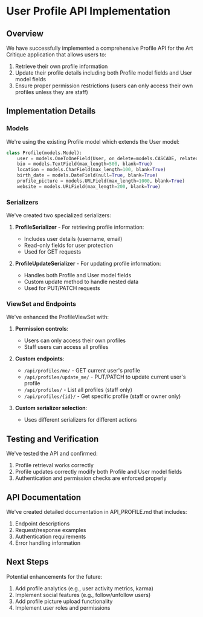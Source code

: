 # User Profile API Implementation

## Overview

We have successfully implemented a comprehensive Profile API for the Art Critique application that allows users to:
1. Retrieve their own profile information
2. Update their profile details including both Profile model fields and User model fields
3. Ensure proper permission restrictions (users can only access their own profiles unless they are staff)

## Implementation Details

### Models

We're using the existing Profile model which extends the User model:

```python
class Profile(models.Model):
    user = models.OneToOneField(User, on_delete=models.CASCADE, related_name='profile')
    bio = models.TextField(max_length=500, blank=True)
    location = models.CharField(max_length=100, blank=True)
    birth_date = models.DateField(null=True, blank=True)
    profile_picture = models.URLField(max_length=1000, blank=True)
    website = models.URLField(max_length=200, blank=True)
```

### Serializers

We've created two specialized serializers:

1. **ProfileSerializer** - For retrieving profile information:
   - Includes user details (username, email)
   - Read-only fields for user protection
   - Used for GET requests

2. **ProfileUpdateSerializer** - For updating profile information:
   - Handles both Profile and User model fields
   - Custom update method to handle nested data
   - Used for PUT/PATCH requests

### ViewSet and Endpoints

We've enhanced the ProfileViewSet with:

1. **Permission controls**:
   - Users can only access their own profiles
   - Staff users can access all profiles

2. **Custom endpoints**:
   - `/api/profiles/me/` - GET current user's profile
   - `/api/profiles/update_me/` - PUT/PATCH to update current user's profile
   - `/api/profiles/` - List all profiles (staff only)
   - `/api/profiles/{id}/` - Get specific profile (staff or owner only)

3. **Custom serializer selection**:
   - Uses different serializers for different actions

## Testing and Verification

We've tested the API and confirmed:

1. Profile retrieval works correctly
2. Profile updates correctly modify both Profile and User model fields
3. Authentication and permission checks are enforced properly

## API Documentation

We've created detailed documentation in API_PROFILE.md that includes:

1. Endpoint descriptions
2. Request/response examples
3. Authentication requirements
4. Error handling information

## Next Steps

Potential enhancements for the future:
1. Add profile analytics (e.g., user activity metrics, karma)
2. Implement social features (e.g., follow/unfollow users)
3. Add profile picture upload functionality
4. Implement user roles and permissions